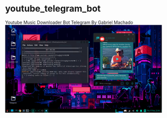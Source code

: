 # youtube_telegram_bot
Youtube Music Downloader Bot Telegram By Gabriel Machado
<img src="https://github.com/secdevdf/youtube_telegram_bot/blob/main/Screenshot_2022-02-17_22_16_55.png">
